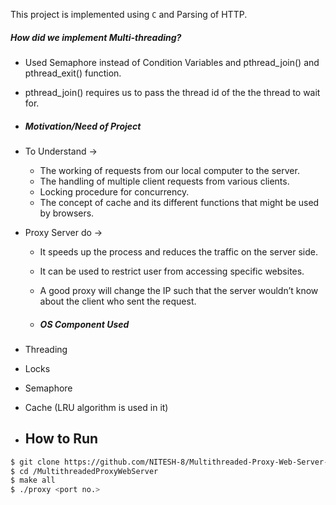 This project is implemented using `C` and Parsing of HTTP.

##### How did we implement Multi-threading?
- Used Semaphore instead of Condition Variables and pthread_join() and pthread_exit() function. 
- pthread_join() requires us to pass the thread id of the the thread to wait for.

- ##### Motivation/Need of Project
- To Understand → 
  - The working of requests from our local computer to the server.
  - The handling of multiple client requests from various clients.
  - Locking procedure for concurrency.
  - The concept of cache and its different functions that might be used by browsers.
- Proxy Server do → 
  - It speeds up the process and reduces the traffic on the server side.
  - It can be used to restrict user from accessing specific websites.
  - A good proxy will change the IP such that the server wouldn’t know about the client who sent the request.
 
  - ##### OS Component Used ​
- Threading
- Locks 
- Semaphore
- Cache (LRU algorithm is used in it)

- ## How to Run

```bash
$ git clone https://github.com/NITESH-8/Multithreaded-Proxy-Web-Server-.git
$ cd /MultithreadedProxyWebServer
$ make all
$ ./proxy <port no.>
